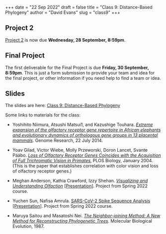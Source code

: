 +++
date = "22 Sep 2022"
draft = false
title = "Class 9: Distance-Based Phylogeny"
author = "David Evans"
slug = "class9"
+++

## Project 2

[Project 2](/project2) is now due **Wednesday, 28 September, 8:59pm**.

## Final Project

The first deliverable for the Final Project is due **Friday, 30
September, 8:59pm**. This is just a form submission to provide your
team and idea for the final project, or other information if you need
help to find a team or idea.

## Slides

The slides are here: [Class 9: Distance-Based Phylogeny](https://www.dropbox.com/s/s2zmyqek38dxgo4/csbio-class9.pdf?dl=0)

Some links to materials for the class:

- Yoshihito Niimura, Atsushi Matsui1, and Kazushige Touhara. [_Extreme expansion of the olfactory receptor gene repertoire in African elephants and evolutionary dynamics of orthologous gene groups in 13 placental mammals_](https://genome.cshlp.org/content/24/9/1485.long). Genome Research, 22 July 2014.

- Yoav Gilad, Victor Wiebe, Molly Przeworski, Doron Lancet, Svante Pääbo. [_Loss of Olfactory Receptor Genes Coincides with the Acquisition of Full Trichromatic Vision in Primates_](https://journals.plos.org/plosbiology/article?id=10.1371/journal.pbio.0020005), PLOS Biology, January 2004. (This is the paper that establishes correlation with color vision and loss of olfactory receptor genes.)

- Meghan Anderson, Kathia Crawford, Izzy Shehan. 
[_Visualizing and Understanding Olfaction_](https://meek-blancmange-208c25.netlify.app/index.html) [[Presentation](https://www.dropbox.com/s/tdegjvpp5u874iy/izzy-Computational%20Biology%20Final%20Project.pdf?dl=0)]. Project from Spring 2022 course.

- Yuchen Sun, Nafisa Amrula. [SARS-CoV-2 Spike Sequence Analysis](https://github.com/kevinsunofficial/CS4501finalproject/blob/main/sars_cov2_spike_analysis.ipynb) [[Presentation](https://www.dropbox.com/s/53ivhralkkrlr3r/yuchen-nafisa-Bio_computing_final_project_slide.pptx?dl=0)]. Project from Spring 2022 course.

- Maruya Saitou and Masatoshi Nei. [_The Neighbor-joining Method: A New Method for Reconstructing Phylogenetic Trees_](/docs/saitou1987.pdf). Molecular Biological Evolution, 1987.

